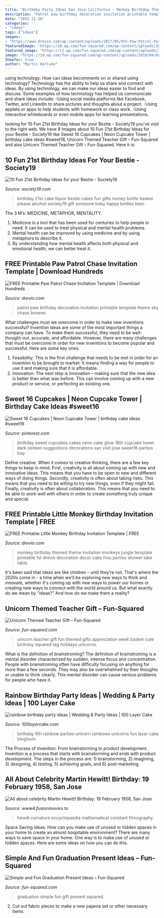 ```yaml
---
title: "Birthday Party Ideas San Jose California - Monkey Birthday Themed Theme Invitation Monkeys Jungle Template Printable 1st Drevio Decoration Decor Cake Frou Parties Shower Take Table"
description: "Patrol paw birthday decoration invitation printable template theme sky chase browse"
date: "2022-11-18"
categories:
- "ideas"
tags: ["ideas"]
images:
- "https://www.drevio.com/wp-content/uploads/2017/05/4th-Paw-Patrol-Party-Decoration-Sky-Theme.jpg"
featuredImage: "https://i0.wp.com/fun-squared.com/wp-content/uploads/2019/04/Unicorn-Teacher-Gift.jpg?fit=1500%2C2021&amp;ssl=1"
featured_image: "https://i1.wp.com/fun-squared.com/wp-content/uploads/2018/04/Graduation-Gift.png?fit=1200%2C1600&amp;ssl=1"
image: "https://i0.wp.com/fun-squared.com/wp-content/uploads/2019/04/Unicorn-Teacher-Gift.jpg?fit=1500%2C2021&amp;ssl=1"
ShowToc: true
author: "Myrtis Kerluke"
---
```



using technology: How can ideas becomments on or shared using technology?
Technology has the ability to help us share and connect with ideas. By using technology, we can make our ideas easier to find and discuss. Some examples of how technology has helped us communicate and share ideas include: 
-Using social media platforms like Facebook, Twitter, and LinkedIn to share pictures and thoughts about a project. 
-Using applets or apps to help students with homework or class work. 
-Using interactive whiteboards or even mobile apps for learning presentations.

	

		
looking for 10 Fun 21st Birthday Ideas for your Bestie - Society19 you've visit to the right web. We have 8 Images about 10 Fun 21st Birthday Ideas for your Bestie - Society19 like Sweet 16 Cupcakes | Neon Cupcake Tower | birthday cake ideas #sweet16, Unicorn Themed Teacher Gift – Fun-Squared and also Unicorn Themed Teacher Gift – Fun-Squared. Here it is:
		
    
## 10 Fun 21st Birthday Ideas For Your Bestie - Society19

<img loading=lazy src="https://www.society19.com/wp-content/uploads/2015/03/cake1.jpg" onerror="this.onerror=null;this.src='https://tse3.mm.bing.net/th?id=OIP.LaCaBG9jJs4NNxW9qFADHgHaJ4&amp;pid=15.1';" alt="10 Fun 21st Birthday Ideas for your Bestie - Society19">

_Source: society19.com_

>birthday 21st cake liquor bestie cakes fun gifts money bottle basket please alcohol society19 gift someone bday happy bottles beer. 

	

The 3 M’s: MEDICINE, METAPHOR, MENTALITY.
1. Medicine is a tool that has been used for centuries to help people in need. It can be used to treat physical and mental health problems.
2. Mental health can be improved by using medicine and by using metaphors to describe it.
3. By understanding how mental health affects both physical and emotional health, we can better treat it.

    
## FREE Printable Paw Patrol Chase Invitation Template | Download Hundreds

<img loading=lazy src="https://www.drevio.com/wp-content/uploads/2017/05/4th-Paw-Patrol-Party-Decoration-Sky-Theme.jpg" onerror="this.onerror=null;this.src='https://tse1.mm.bing.net/th?id=OIP.gJQbpzWaph4msEu7J5gt4gHaHa&amp;pid=15.1';" alt="FREE Printable Paw Patrol Chase Invitation Template | Download Hundreds">

_Source: drevio.com_

>patrol paw birthday decoration invitation printable template theme sky chase browse. 

	

What challenges must we overcome in order to make new inventions successful?
Invention ideas are some of the most important things a company can have. To make them successful, they need to be well-thought-out, accurate, and affordable. However, there are many challenges that must be overcome in order for new inventions to become popular and successful. Here are some key ones:
1. Feasibility: This is the first challenge that needs to be met in order for an invention to be brought to market. It means finding a way for people to use it and making sure that it is affordable.
2. Innovation: The next step is innovation – making sure that the new idea is better than what was before. This can involve coming up with a new product or service, or perfecting an existing one. 
    
## Sweet 16 Cupcakes | Neon Cupcake Tower | Birthday Cake Ideas #sweet16

<img loading=lazy src="https://i.pinimg.com/736x/33/d5/92/33d5925779108fbf84956258aab6d387.jpg" onerror="this.onerror=null;this.src='https://tse4.mm.bing.net/th?id=OIP.4mr7jvc00xThktcSFIC6iwHaLw&amp;pid=15.1';" alt="Sweet 16 Cupcakes | Neon Cupcake Tower | birthday cake ideas #sweet16">

_Source: pinterest.com_

>birthday sweet cupcakes cakes neon cake glow 16th cupcake tower dark sixteen suggestions decorations san visit jose sweet16 parties bay. 

	

Define creative.
When it comes to creative thinking, there are a few key things to keep in mind. First, creativity is all about coming up with new and innovative ideas. This means that you have to be open to new and different ways of doing things. Secondly, creativity is often about taking risks. This means that you need to be willing to try new things, even if they might fail. Finally, creativity is often about collaboration. This means that you need to be able to work well with others in order to create something truly unique and special.

    
## FREE Printable Little Monkey Birthday Invitation Template | FREE

<img loading=lazy src="https://www.drevio.com/wp-content/uploads/2017/06/Monkey-Themed-Party-Ideas.jpg" onerror="this.onerror=null;this.src='https://tse1.mm.bing.net/th?id=OIP.Yt6PC2Nh6ssd06a95u356wHaGf&amp;pid=15.1';" alt="FREE Printable Little Monkey Birthday Invitation Template | FREE">

_Source: drevio.com_

>monkey birthday themed theme invitation monkeys jungle template printable 1st drevio decoration decor cake frou parties shower take table. 

	

It's been said that ideas are like children - until they're not. That's where the 2020s come in - a time when we'll be exploring new ways to think and innovate, whether it's coming up with new ways to power our homes or creating new ways to connect with the world around us. But what exactly do we mean by "ideas?" And how do we make them a reality?

    
## Unicorn Themed Teacher Gift – Fun-Squared

<img loading=lazy src="https://i0.wp.com/fun-squared.com/wp-content/uploads/2019/04/Unicorn-Teacher-Gift.jpg?fit=1500%2C2021&amp;ssl=1" onerror="this.onerror=null;this.src='https://tse2.mm.bing.net/th?id=OIP.R4WTV14AI_BwTTF-Nt7_lwHaJ-&amp;pid=15.1';" alt="Unicorn Themed Teacher Gift – Fun-Squared">

_Source: fun-squared.com_

>unicorn teacher gift fun themed gifts appreciation week basket cute birthday squared tag holidays unicorns. 

	

What is the definition of brainstroming?
The definition of brainstroming is a mental disorder characterized by sudden, intense focus and concentration. People with brainstroming often have difficulty focusing on anything for more than a few seconds. They may also be overwhelmed by their thoughts or unable to think clearly. This mental disorder can cause serious problems for people who have it.

    
## Rainbow Birthday Party Ideas | Wedding &amp; Party Ideas | 100 Layer Cake

<img loading=lazy src="http://100lclive.s3.amazonaws.com/img/ideas/landscape/164895.jpg" onerror="this.onerror=null;this.src='https://tse2.mm.bing.net/th?id=OIP.LQKDEvaj6oJQ63z0COGrcQHaLM&amp;pid=15.1';" alt="rainbow birthday party ideas | Wedding &amp; Party Ideas | 100 Layer Cake">

_Source: 100layercake.com_

>birthday 9th rainbow parties unicorn rainbows unicorns fun layer cake bloglovin. 

	

The Process of Invention: From brainstorming to product development.
Invention is a process that starts with brainstorming and ends with product development. The steps in the process are: 1) brainstorming, 2) imagining, 3) designing, 4) testing, 5) achieving goals, and 6) post-marketing.

    
## All About Celebrity Martin Hewitt! Birthday: 19 February 1958, San Jose

<img loading=lazy src="https://static.fusionmovies.to/images/character/mJipxeaa0cAryzSE6rRXlX7jTlCgjqr2jYU1pIC9OVIRDcmXgOXWTaDZAOxILNCPUyjmVA-8D6lbfokbPXqNCDFbcU2syKPQQirY6ZzwPBDb_IjkuvkL9mjGAzsO62YS.jpg?1&amp;resize_w=320" onerror="this.onerror=null;this.src='https://tse3.mm.bing.net/th?id=OIP.QNq59ToCQQoNM-TYm3DTUgHaJR&amp;pid=15.1';" alt="All about celebrity Martin Hewitt! Birthday: 19 February 1958, San Jose">

_Source: www4.fusionmovies.to_

>hewitt curvature encyclopaedia mathematical constant filmography. 

	

Space Saving Ideas: How can you make use of unused or hidden spaces in your home to create an almost hospitable environment?
There are many ways to save space in your home. One way is to make use of unused or hidden spaces. Here are some ideas on how you can do this.

    
## Simple And Fun Graduation Present Ideas – Fun-Squared

<img loading=lazy src="https://i1.wp.com/fun-squared.com/wp-content/uploads/2018/04/Graduation-Gift.png?fit=1200%2C1600&amp;ssl=1" onerror="this.onerror=null;this.src='https://tse1.mm.bing.net/th?id=OIP.HdumtBFMpWWWBw7AY_BVPQHaJ4&amp;pid=15.1';" alt="Simple and Fun Graduation Present Ideas – Fun-Squared">

_Source: fun-squared.com_

>graduation simple fun gift present squared. 

	

2. Cut out fabric pieces to make a new pajama set or other necessary items.


